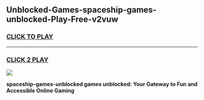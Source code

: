
## Unblocked-Games-spaceship-games-unblocked-Play-Free-v2vuw
<h3>
<a href="https://premium76.site?title=spaceship-games-unblocked&ref=22A">CLICK TO PLAY</a></h3>
<hr>

<h3>
<a href="https://premium76.site?title=spaceship-games-unblocked&ref=22A">CLICK 2 PLAY</a>
  
</h3>

<a href="https://premium76.site?title=spaceship-games-unblocked&ref=22A"><img src="https://clearcache.store/games.png"></a>


**spaceship-games-unblocked games unblocked: Your Gateway to Fun and Accessible Online Gaming**
